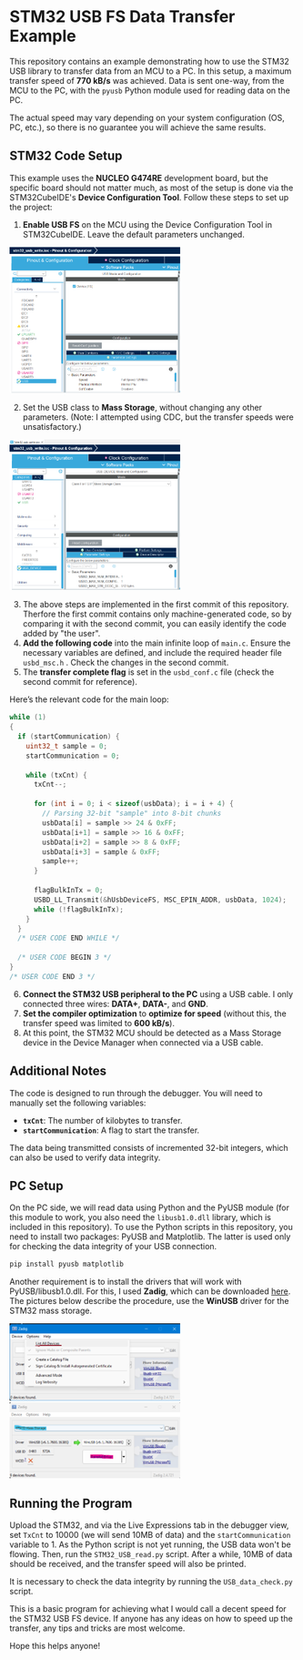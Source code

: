 # STM32 USB FS Data Transfer Example

This repository contains an example demonstrating how to use the STM32 USB library to transfer data from an MCU to a PC. In this setup, a maximum transfer speed of **770 kB/s** was achieved. Data is sent one-way, from the MCU to the PC, with the `pyusb` Python module used for reading data on the PC.

The actual speed may vary depending on your system configuration (OS, PC, etc.), so there is no guarantee you will achieve the same results.

## STM32 Code Setup

This example uses the **NUCLEO G474RE** development board, but the specific board should not matter much, as most of the setup is done via the STM32CubeIDE's **Device Configuration Tool**. Follow these steps to set up the project:

1. **Enable USB FS** on the MCU using the Device Configuration Tool in STM32CubeIDE. Leave the default parameters unchanged.
<img src="images/EnableUsb.png" alt="System Diagram" width="300">

2. Set the USB class to **Mass Storage**, without changing any other parameters. (Note: I attempted using CDC, but the transfer speeds were unsatisfactory.)
<img src="images/AddUsbLib.png" alt="System Diagram" width="300">

3. The above steps are implemented in the first commit of this repository. Therfore the first commit contains only machine-generated code, so by comparing it with the second commit, you can easily identify the code added by "the user".
4. **Add the following code** into the main infinite loop of `main.c`. Ensure the necessary variables are defined, and include the required header file `usbd_msc.h` . Check the changes in the second commit.
5. The **transfer complete flag** is set in the `usbd_conf.c` file (check the second commit for reference).

Here’s the relevant code for the main loop:

```c
while (1)
{
  if (startCommunication) {
    uint32_t sample = 0;
    startCommunication = 0;

    while (txCnt) {
      txCnt--;

      for (int i = 0; i < sizeof(usbData); i = i + 4) {
        // Parsing 32-bit "sample" into 8-bit chunks
        usbData[i] = sample >> 24 & 0xFF;
        usbData[i+1] = sample >> 16 & 0xFF;
        usbData[i+2] = sample >> 8 & 0xFF;
        usbData[i+3] = sample & 0xFF;
        sample++;
      }

      flagBulkInTx = 0;
      USBD_LL_Transmit(&hUsbDeviceFS, MSC_EPIN_ADDR, usbData, 1024);
      while (!flagBulkInTx);
    }
  }
  /* USER CODE END WHILE */

  /* USER CODE BEGIN 3 */
}
/* USER CODE END 3 */
```
6. **Connect the STM32 USB peripheral to the PC** using a USB cable. I only connected three wires: **DATA+**, **DATA-**, and **GND**.
7. **Set the compiler optimization** to **optimize for speed** (without this, the transfer speed was limited to **600 kB/s**).
8. At this point, the STM32 MCU should be detected as a Mass Storage device in the Device Manager when connected via a USB cable.

## Additional Notes

The code is designed to run through the debugger. You will need to manually set the following variables:

- **`txCnt`**: The number of kilobytes to transfer.
- **`startCommunication`**: A flag to start the transfer.

The data being transmitted consists of incremented 32-bit integers, which can also be used to verify data integrity.

## PC Setup

On the PC side, we will read data using Python and the PyUSB module (for this module to work, you also need the `libusb1.0.dll` library, which is included in this repository). To use the Python scripts in this repository, you need to install two packages: PyUSB and Matplotlib. The latter is used only for checking the data integrity of your USB connection.

```bash
pip install pyusb matplotlib
```

Another requirement is to install the drivers that will work with PyUSB/libusb1.0.dll. For this, I used **Zadig**, which can be downloaded [here](https://zadig.akeo.ie/). The pictures below describe the procedure, use the **WinUSB** driver for the STM32 mass storage.

<img src="images/zadigLoadDevices.png" alt="Zadig Load Devices" width="300"> 
<img src="images/zadigInstallDrv.png" alt="Zadig Install Driver" width="300">

## Running the Program

Upload the STM32, and via the Live Expressions tab in the debugger view, set `TxCnt` to 10000 (we will send 10MB of data) and the `startCommunication` variable to 1. As the Python script is not yet running, the USB data won't be flowing. Then, run the `STM32_USB_read.py` script. After a while, 10MB of data should be received, and the transfer speed will also be printed.

It is necessary to check the data integrity by running the `USB_data_check.py` script.

This is a basic program for achieving what I would call a decent speed for the STM32 USB FS device. If anyone has any ideas on how to speed up the transfer, any tips and tricks are most welcome.

Hope this helps anyone!

